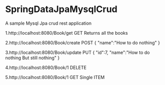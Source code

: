 # SpringDataJpaMysqlCrud
A sample Mysql Jpa crud rest application

1.http://localhost:8080/Book/get    GET
Returns all the books


2.http://localhost:8080/Book/create POST
{
	"name":"How to do nothing"
}


3.http://localhost:8080/Book/update PUT
{
	"id":7,
	"name":"How to do nothing But still nothing"
}


4.http://localhost:8080/Book/1  DELETE


5.http://localhost:8080/Book/1  GET Single ITEM	
